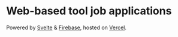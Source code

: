 # Web-based tool job applications

Powered by [Svelte](https://www.svelte.dev) & [Firebase](https://firebase.google.com), hosted on [Vercel](https://vercel.com).
